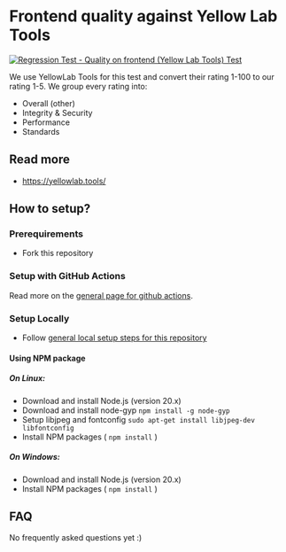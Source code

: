 # Frontend quality against Yellow Lab Tools
[![Regression Test - Quality on frontend (Yellow Lab Tools) Test](https://github.com/Webperf-se/webperf_core/actions/workflows/regression-test-ylt.yml/badge.svg)](https://github.com/Webperf-se/webperf_core/actions/workflows/regression-test-ylt.yml)

We use YellowLab Tools for this test and convert their rating 1-100 to our rating 1-5.
We group every rating into:
* Overall (other)
* Integrity & Security
* Performance
* Standards

## Read more

* https://yellowlab.tools/

## How to setup?

### Prerequirements

* Fork this repository

### Setup with GitHub Actions

Read more on the [general page for github actions](../getting-started-github-actions.md).

### Setup Locally

* Follow [general local setup steps for this repository](../getting-started-local.md)

#### Using NPM package

##### On Linux:
* Download and install Node.js (version 20.x)
* Download and install node-gyp `npm install -g node-gyp`
* Setup libjpeg and fontconfig `sudo apt-get install libjpeg-dev libfontconfig`
* Install NPM packages ( `npm install` )

##### On Windows:
* Download and install Node.js (version 20.x)
* Install NPM packages ( `npm install` )

## FAQ

No frequently asked questions yet :)

